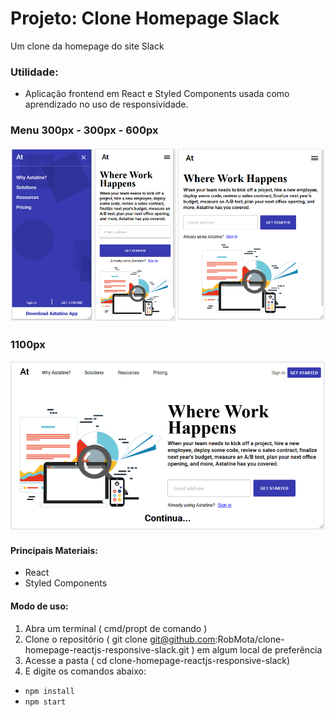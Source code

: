 # Projeto: Clone Homepage Slack
Um clone da homepage do site Slack

### Utilidade:

- Aplicação frontend em React e Styled Components usada como aprendizado no uso de responsividade.

### Menu 300px - 300px - 600px
![](./mobile.png)

### 1100px
![](./home-1100.png)

#### Principais Materiais:

- React
- Styled Components

#### Modo de uso:

1. Abra um terminal ( cmd/propt de comando )
2. Clone o repositório ( git clone git@github.com:RobMota/clone-homepage-reactjs-responsive-slack.git ) em algum local de preferência
3. Acesse a pasta ( cd clone-homepage-reactjs-responsive-slack)
4. E digite os comandos abaixo:

- `npm install`
- `npm start`
